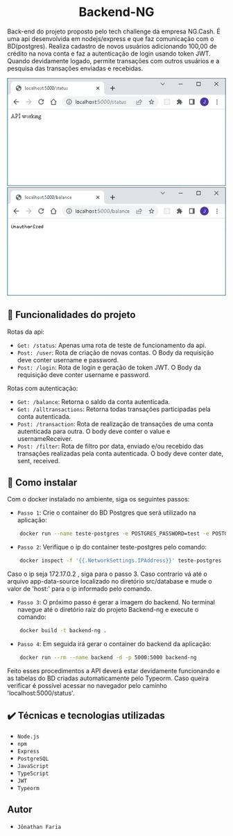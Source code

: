 <h1 align="center"> Backend-NG </h1>


Back-end do projeto proposto pelo tech challenge da empresa NG.Cash. É uma api desenvolvida
em nodejs/express e que faz comunicação com o BD(postgres). Realiza cadastro de novos usuários adicionando 100,00 de crédito na nova conta e faz a autenticação de login usando token JWT. Quando devidamente logado, permite transações com outros usuários e a pesquisa das transações enviadas e recebidas.

![Imagem status](https://github.com/jfdsn/backend-ng/blob/main/public/Imgs/api-status.png)
![Imagem unauth route](https://github.com/jfdsn/backend-ng/blob/main/public/Imgs/unauth-route.png)



## :hammer: Funcionalidades do projeto

Rotas da api:

- `Get: /status`: Apenas uma rota de teste de funcionamento da api.
- `Post: /user`: Rota de criação de novas contas. O Body da requisição deve conter username e password.
- `Post: /login`: Rota de login e geração de token JWT. O Body da requisição deve conter username e password.

Rotas com autenticação:

- `Get: /balance`: Retorna o saldo da conta autenticada. 
- `Get: /alltransactions`: Retorna todas transações participadas pela conta autenticada.
- `Post: /transaction`: Rota de realização de transações de uma conta autenticada para outra. O body deve conter o value e usernameReceiver.
- `Post: /filter`: Rota de filtro por data, enviado e/ou recebido das transações realizadas pela conta autenticada. O body deve conter date, sent, received.

## :hammer: Como instalar

Com o docker instalado no ambiente, siga os seguintes passos:

- `Passo 1`: Crie o container do BD Postgres que será utilizado na aplicação:

```sh
    docker run --name teste-postgres -e POSTGRES_PASSWORD=test -e POSTGRES_DB=test -p 5432:5432 -d postgres
```

- `Passo 2`: Verifique o ip do container teste-postgres pelo comando:

```sh
    docker inspect -f '{{.NetworkSettings.IPAddress}}' teste-postgres
```

Caso o ip seja 172.17.0.2 , siga para o passo 3. Caso contrario vá até o arquivo app-data-source localizado no diretório src/database e mude o valor de 'host:' para o ip informado pelo comando. 

- `Passo 3`: O próximo passo é gerar a imagem do backend. No terminal navegue até o diretório raíz do projeto Backend-ng e execute o comando:

```sh
    docker build -t backend-ng .
```

- `Passo 4`: Em seguida irá gerar o container do backend da aplicação:

```sh
    docker run --rm --name backend -d -p 5000:5000 backend-ng 
```

Feito esses procedimentos a API deverá estar devidamente funcionando e as tabelas do BD criadas automaticamente pelo Typeorm. Caso queira verificar é possível acessar no navegador pelo caminho 'localhost:5000/status'.

## :heavy_check_mark: Técnicas e tecnologias utilizadas

- `Node.js`
- `npm`
- `Express`
- `PostgreSQL`
- `JavaScript`
- `TypeScript`
- `JWT`
- `Typeorm`

## Autor
- `Jônathan Faria`
